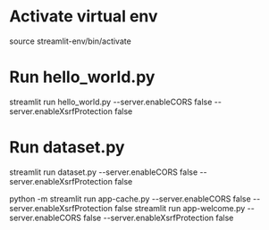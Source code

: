 # Activate virtual env
source streamlit-env/bin/activate

# Run hello_world.py
streamlit run hello_world.py --server.enableCORS false --server.enableXsrfProtection false

# Run dataset.py
streamlit run dataset.py --server.enableCORS false --server.enableXsrfProtection false

python -m streamlit run app-cache.py --server.enableCORS false --server.enableXsrfProtection false
streamlit run app-welcome.py --server.enableCORS false --server.enableXsrfProtection false
